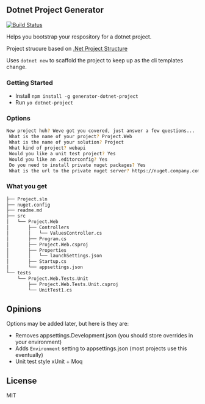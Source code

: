 ## Dotnet Project Generator 
[![Build Status](https://travis-ci.org/Jarlotee/generator-dotnet-project.svg?branch=master)](https://travis-ci.org/Jarlotee/generator-dotnet-project)

Helps you bootstrap your respository for a dotnet project.

Project strucure based on [.Net Project Structure](https://gist.github.com/davidfowl/ed7564297c61fe9ab814)

Uses `dotnet new` to scaffold the project to keep up as the cli templates change.

### Getting Started

* Install `npm install -g generator-dotnet-project`
* Run `yo dotnet-project`

### Options
```bash
New project huh? Weve got you covered, just answer a few questions...
 What is the name of your project? Project.Web
 What is the name of your solution? Project
 What kind of project? webapi
 Would you like a unit test project? Yes
 Would you like an .editorconfig? Yes
 Do you need to install private nuget packages? Yes
 What is the url to the private nuget server? https://nuget.company.com/nuget
 ```

### What you get

```bash
├── Project.sln
├── nuget.config
├── readme.md
├── src
│   └── Project.Web
│       ├── Controllers
│       │   └── ValuesController.cs
│       ├── Program.cs
│       ├── Project.Web.csproj
│       ├── Properties
│       │   └── launchSettings.json
│       ├── Startup.cs
│       └── appsettings.json
└── tests
    └── Project.Web.Tests.Unit
        ├── Project.Web.Tests.Unit.csproj
        └── UnitTest1.cs
```

## Opinions

Options may be added later, but here is they are:

* Removes appsettings.Development.json (you should store overrides in your environment)
* Adds `Environment` setting to appsettings.json (most projects use this eventually)
* Unit test style xUnit + Moq

## License
MIT
